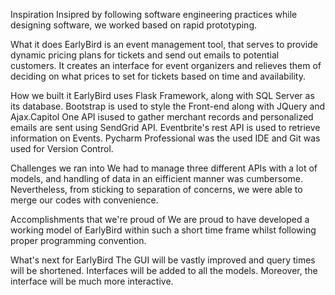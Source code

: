 Inspiration
Insipred by following software engineering practices while designing software, we worked based on rapid prototyping.

What it does
EarlyBird is an event management tool, that serves to provide dynamic pricing plans for tickets and send out emails to potential customers. It creates an interface for event organizers and relieves them of deciding on what prices to set for tickets based on time and availability.

How we built it
EarlyBird uses Flask Framework, along with SQL Server as its database. Bootstrap is used to style the Front-end along with JQuery and Ajax.Capitol One API isused to gather merchant records and personalized emails are sent using SendGrid API. Eventbrite's rest API is used to retrieve information on Events. Pycharm Professional was the used IDE and Git was used for Version Control.

Challenges we ran into
We had to manage three different APIs with a lot of models, and handling of data in an eifficient manner was cumbersome. Nevertheless, from sticking to separation of concerns, we were able to merge our codes with convenience.

Accomplishments that we're proud of
We are proud to have developed a working model of EarlyBird within such a short time frame whilst following proper programming convention.

What's next for EarlyBird
The GUI will be vastly improved and query times will be shortened. Interfaces will be added to all the models. Moreover, the interface will be much more interactive.
